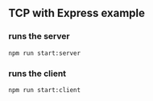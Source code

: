 ## TCP with Express example

### runs the server

```
npm run start:server
```

### runs the client

```
npm run start:client
```

